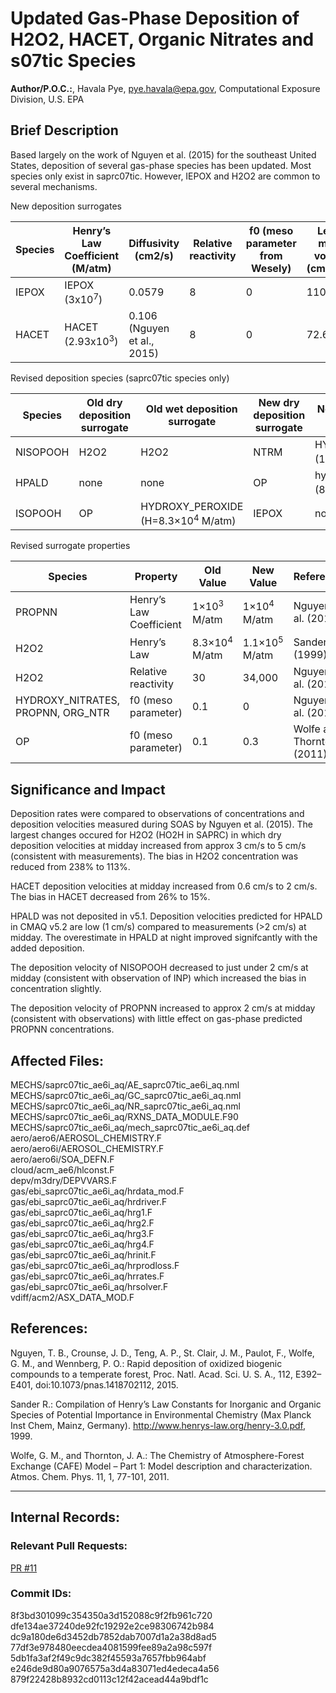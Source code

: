 # Updated Gas-Phase Deposition of H2O2, HACET, Organic Nitrates and s07tic Species

**Author/P.O.C.:**, Havala Pye, pye.havala@epa.gov, Computational Exposure Division, U.S. EPA

## Brief Description 

Based largely on the work of Nguyen et al. (2015) for the southeast United States, deposition of several gas-phase species has been updated. Most species only exist in saprc07tic. However, IEPOX and H2O2 are common to several mechanisms.

New deposition surrogates

|Species|	Henry’s Law Coefficient (M/atm)	|Diffusivity (cm2/s)|	Relative reactivity	|f0 (meso parameter from Wesely)|	Lebas molar volume (cm3/mol)|
| --- | --- | --- | --- | --- | --- |
|IEPOX|	IEPOX (3x10<sup>7</sup>)	|0.0579|	8|	0	|110.8|
|HACET|	HACET (2.93x10<sup>3</sup>)|	0.106 (Nguyen et al., 2015)|	8|	0|	72.6|

Revised deposition species (saprc07tic species only)

|Species	|Old dry deposition surrogate|	Old wet deposition surrogate|	New dry deposition surrogate|	New wet deposition surrogate|
|---|---|---|---|---|
|NISOPOOH|	H2O2|	H2O2|	NTRM|	HYDROXY_NITRATES (1.7×10<sup>4</sup> M/atm)|
|HPALD|	none|	none|	OP	|hydroxy_peroxide (8.3×10<sup>4</sup> M/atm)|
|ISOPOOH	|OP	|HYDROXY_PEROXIDE (H=8.3×10<sup>4</sup> M/atm)|	IEPOX|	no change|

Revised surrogate properties

|Species|	Property	|Old Value	|New Value	|Reference
|---|---|---|---|---|
|PROPNN	|Henry’s Law Coefficient	|1×10<sup>3</sup> M/atm	|1×10<sup>4</sup> M/atm |	Nguyen et al. (2015)
|H2O2	|Henry’s Law|	8.3×10<sup>4</sup> M/atm	|1.1×10<sup>5</sup> M/atm	|Sander (1999)
|H2O2	|Relative reactivity	|30	|34,000	|Nguyen et al. (2015)
|HYDROXY_NITRATES, PROPNN, ORG_NTR	|f0 (meso parameter)	|0.1|	0	|Nguyen et al. (2015)
|OP	|f0 (meso parameter)	|0.1	|0.3	|Wolfe and Thornton (2011)


## Significance and Impact

Deposition rates were compared to observations of concentrations and deposition velocities measured during SOAS by Nguyen et al. (2015). The largest changes occured for H2O2 (HO2H in SAPRC) in which dry deposition velocities at midday increased from approx 3 cm/s to 5 cm/s (consistent with measurements). The bias in H2O2 concentration was reduced from 238% to 113%. 

HACET deposition velocities at midday increased from 0.6 cm/s to 2 cm/s. The bias in HACET decreased from 26% to 15%.

HPALD was not deposited in v5.1. Deposition velocities predicted for HPALD in CMAQ v5.2 are low (1 cm/s) compared to measurements (>2 cm/s) at midday. The overestimate in HPALD at night improved signifcantly with the added deposition.

The deposition velocity of NISOPOOH decreased to just under 2 cm/s at midday (consistent with observation of INP) which increased the bias in concentration slightly.

The deposition velocity of PROPNN increased to approx 2 cm/s at midday (consistent with observations) with little effect on gas-phase predicted PROPNN concentrations.


## Affected Files:
MECHS/saprc07tic_ae6i_aq/AE_saprc07tic_ae6i_aq.nml  
MECHS/saprc07tic_ae6i_aq/GC_saprc07tic_ae6i_aq.nml  
MECHS/saprc07tic_ae6i_aq/NR_saprc07tic_ae6i_aq.nml  
MECHS/saprc07tic_ae6i_aq/RXNS_DATA_MODULE.F90  
MECHS/saprc07tic_ae6i_aq/mech_saprc07tic_ae6i_aq.def  
aero/aero6/AEROSOL_CHEMISTRY.F  
aero/aero6i/AEROSOL_CHEMISTRY.F  
aero/aero6i/SOA_DEFN.F  
cloud/acm_ae6/hlconst.F  
depv/m3dry/DEPVVARS.F  
gas/ebi_saprc07tic_ae6i_aq/hrdata_mod.F  
gas/ebi_saprc07tic_ae6i_aq/hrdriver.F  
gas/ebi_saprc07tic_ae6i_aq/hrg1.F  
gas/ebi_saprc07tic_ae6i_aq/hrg2.F  
gas/ebi_saprc07tic_ae6i_aq/hrg3.F  
gas/ebi_saprc07tic_ae6i_aq/hrg4.F  
gas/ebi_saprc07tic_ae6i_aq/hrinit.F  
gas/ebi_saprc07tic_ae6i_aq/hrprodloss.F  
gas/ebi_saprc07tic_ae6i_aq/hrrates.F  
gas/ebi_saprc07tic_ae6i_aq/hrsolver.F  
vdiff/acm2/ASX_DATA_MOD.F  

## References: 

Nguyen, T. B., Crounse, J. D., Teng, A. P., St. Clair, J. M., Paulot, F., Wolfe, G. M., and Wennberg, P. O.: Rapid deposition of oxidized biogenic compounds to a temperate forest, Proc. Natl. Acad. Sci. U. S. A., 112, E392–E401, doi:10.1073/pnas.1418702112, 2015.

Sander R.: Compilation of Henry’s Law Constants for Inorganic and Organic Species of Potential Importance in Environmental Chemistry (Max Planck Inst Chem, Mainz, Germany). http://www.henrys-law.org/henry-3.0.pdf, 1999.

Wolfe, G. M., and Thornton, J. A.: The Chemistry of Atmosphere-Forest Exchange (CAFE) Model – Part 1: Model description and characterization. Atmos. Chem. Phys. 11, 1, 77-101, 2011.

-----
## Internal Records:

### Relevant Pull Requests: 
[PR #11](https://github.com/usepa/cmaq_dev/pull/11)

### Commit IDs:
8f3bd301099c354350a3d152088c9f2fb961c720  
dfe134ae37240de92fc19292e2ce98306742b984  
dc9a180de6d3452db7852dab7007d1a2a38d8ad5  
77df3e978480eecdea4081599fee89a2a98c597f  
5db1fa3af2f49c9dc382f45593a7657fbb964abf  
e246de9d80a9076575a3d4a83071ed4edeca4a56  
879f22428b8932cd0113c12f42acead44a9bdf1c  

